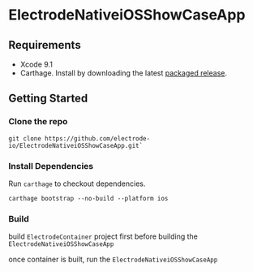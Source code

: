 # ElectrodeNativeiOSShowCaseApp
## Requirements

- Xcode 9.1
- Carthage. Install by downloading the latest [packaged release](https://github.com/Carthage/Carthage/releases).

## Getting Started

### Clone the repo

```
git clone https://github.com/electrode-io/ElectrodeNativeiOSShowCaseApp.git`
```

### Install Dependencies

Run `carthage` to checkout dependencies.

```
carthage bootstrap --no-build --platform ios
```
 ### Build
 
 build `ElectrodeContainer` project first before building the `ElectrodeNativeiOSShowCaseApp`
 
 once container is built, run the `ElectrodeNativeiOSShowCaseApp`
